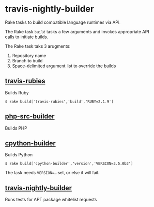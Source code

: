 # travis-nightly-builder
Rake tasks to build compatible language runtimes via API.

The Rake task `build` tasks a few arguments and invokes appropriate
API calls to initiate builds.

The Rake task taks 3 arugments:

1. Repository name
1. Branch to build
1. Space-delimited argument list to override the builds

## [travis-rubies](https://github.com/travis-ci/travis-rubies)

Builds Ruby

```sh-session
$ rake build['travis-rubies','build','RUBY=2.1.9']
```

## [php-src-builder](https://github.com/travis-ci/php-src-builder)

Builds PHP

## [cpython-builder](https://github.com/travis-ci/cpython-builder)

Builds Python

```sh-session
$ rake build['cpython-builder','version','VERSION=3.5.0b3']
```

The task needs `VERSION=…` set, or else it will fail.

## [travis-nightly-builder](https://github.com/travis-ci/apt-whitelist-checker)

Runs tests for APT package whitelist requests
